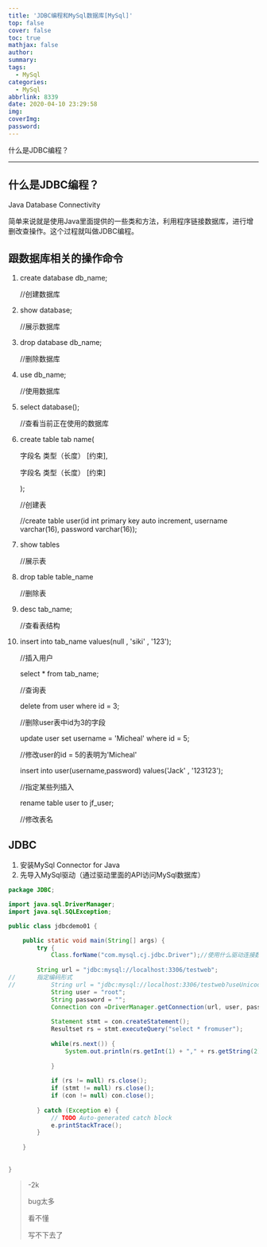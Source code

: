 ```yaml
---
title: 'JDBC编程和MySql数据库[MySql]'
top: false
cover: false
toc: true
mathjax: false
author: 
summary: 
tags:
  - MySql
categories:
  - MySql
abbrlink: 8339
date: 2020-04-10 23:29:58
img:
coverImg:
password:
---
```


什么是JDBC编程？

<!-- more -->

---

## 什么是JDBC编程？

Java Database Connectivity

简单来说就是使用Java里面提供的一些类和方法，利用程序链接数据库，进行增删改查操作。这个过程就叫做JDBC编程。

## 跟数据库相关的操作命令

1. create database db_name;

   //创建数据库

2. show database;

   //展示数据库

3. drop database db_name;

   //删除数据库

4. use db_name;

   //使用数据库

5. select database();

   //查看当前正在使用的数据库

6. create table tab name(

   字段名	类型（长度）	[约束],

   字段名	类型（长度）	[约束]

   );

   //创建表

   //create table user(id int primary key auto increment, username varchar(16), password varchar(16));

7. show tables

   //展示表

8. drop table table_name

   //删除表

9. desc tab_name;

   //查看表结构

10. insert into tab_name values(null , 'siki' , '123');

    //插入用户

    select * from tab_name;

    //查询表

    delete from user where id = 3;

    //删除user表中id为3的字段

    update user set username = 'Micheal' where id = 5;

    //修改user的id = 5的表明为'Micheal'

    insert into user(username,password) values('Jack' , '123123');

    //指定某些列插入

    rename table user to jf_user;

    //修改表名

## JDBC

1. 安装MySql Connector for Java
2. 先导入MySql驱动（通过驱动里面的API访问MySql数据库）

```java
package JDBC;

import java.sql.DriverManager;
import java.sql.SQLException;

public class jdbcdemo01 {

	public static void main(String[] args) {
		try {
			Class.forName("com.mysql.cj.jdbc.Driver");//使用什么驱动连接数据库
		
		String url = "jdbc:mysql://localhost:3306/testweb";
//		指定编码形式
//			String url = "jdbc:mysql://localhost:3306/testweb?useUnicode=true&characterEncoding=UTF8";
			String user = "root";
			String password = "";
			Connection con =DriverManager.getConnection(url, user, password);
		
			Statement stmt = con.createStatement();
			Resultset rs = stmt.executeQuery("select * fromuser");
			
			while(rs.next()) {
				System.out.println(rs.getInt(1) + "," + rs.getString(2) + "," + rs.getString(3));
				
			}
			
			if (rs != null) rs.close();
			if (stmt != null) rs.close();
			if (con != null) con.close();
			
		} catch (Exception e) {
			// TODO Auto-generated catch block
			e.printStackTrace();
		}
		
	}
	
	
}

```

> -2k
>
> bug太多
>
> 看不懂
>
> 写不下去了



